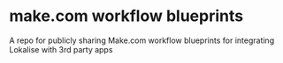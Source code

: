# make.com workflow blueprints
A repo for publicly sharing Make.com workflow blueprints for integrating Lokalise with 3rd party apps
